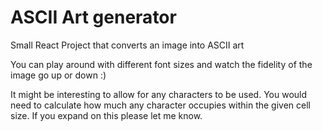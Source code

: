 # ASCII Art generator

Small React Project that converts an image into ASCII art

You can play around with different font sizes and watch the fidelity of the image go up or down :)

It might be interesting to allow for any characters to be used. You would need to calculate how much any character occupies within the given cell size.
If you expand on this please let me know.
